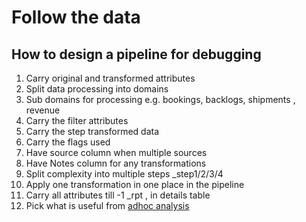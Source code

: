 # Follow the data
## How to design a pipeline for debugging

1. Carry original and transformed attributes
2. Split data processing into domains
3. Sub domains for processing e.g. bookings, backlogs, shipments , revenue 
4. Carry the filter attributes
5. Carry the step transformed data
6. Carry the flags used
7. Have source column when multiple sources
8. Have Notes column for any transformations
9. Split complexity into multiple steps _step1/2/3/4
10. Apply one transformation in one place in the pipeline
11. Carry all attributes till -1 _rpt , in details table
12. Pick what is useful from [adhoc analysis](/adhocAnalysisRequest.sql)
